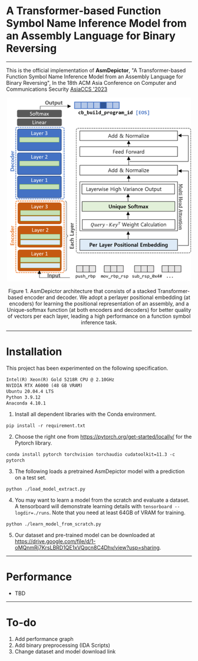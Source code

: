 # A Transformer-based Function Symbol Name Inference Model from an Assembly Language for Binary Reversing
----
This is the official implementation of **AsmDepictor**, "A Transformer-based Function Symbol Name Inference Model from an Assembly Language for Binary Reversing", In the 18th ACM Asia Conference on Computer and Communications Security [AsiaCCS '2023](https://asiaccs2023.org/)

<p align = "center">
<img src="images/architecture.png" width="500">
</p>
<p align = "center">
Figure 1. AsmDepictor architecture that consists of a stacked Transformer-based encoder and decoder. We adopt a perlayer positional embedding (at encoders) for learning the positional representation of an assembly, and a Unique-softmax function (at both encoders and decoders) for better quality of vectors per each layer, leading a high performance on a function symbol inference task.
</p>

----
# Installation

This project has been experimented on the following specification.

```
Intel(R) Xeon(R) Gold 5218R CPU @ 2.10GHz
NVIDIA RTX A6000 (48 GB VRAM)
Ubuntu 20.04.4 LTS
Python 3.9.12
Anaconda 4.10.1
```
1. Install all dependent libraries with the Conda environment.
```
pip install -r requirement.txt
```

2. Choose the right one from https://pytorch.org/get-started/locally/ for the Pytorch library. 
```
conda install pytorch torchvision torchaudio cudatoolkit=11.3 -c pytorch
```

3. The following loads a pretrained AsmDepictor model with a prediction on a test set.
```
python ./load_model_extract.py
```

4. You may want to learn a model from the scratch and evaluate a dataset.
A tensorboard will demonstrate learning details with ```tensorboard --logdir=./runs```.
Note that you need at least 64GB of VRAM for training.
```
python ./learn_model_from_scratch.py
```

5. Our dataset and pre-trained model can be downloaded 
at https://drive.google.com/file/d/1-oMQnmRj7KrsLBRD1QE1xVQqcn8C4Dhv/view?usp=sharing.
----
# Performance

- TBD

----
# To-do
1. Add performance graph
2. Add binary preprocessing (IDA Scripts)
3. Change dataset and model download link